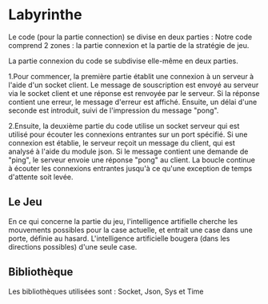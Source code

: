 # Labyrinthe

Le code (pour la partie connection) se divise en deux parties :
Notre code comprend 2 zones : la partie connexion et la partie de la stratégie de jeu.

La partie connexion du code se subdivise elle-même en deux parties.

1.Pour commencer, la première partie établit une connexion à un serveur à l'aide d'un socket client. Le message de souscription est envoyé au serveur via le socket client et une réponse est renvoyée par le serveur. Si la réponse contient une erreur, le message d'erreur est affiché. Ensuite, un délai d'une seconde est introduit, suivi de l'impression du message "pong".

2.Ensuite, la deuxième partie du code utilise un socket serveur qui est utilisé pour écouter les connexions entrantes sur un port spécifié. Si une connexion est établie, le serveur reçoit un message du client, qui est analysé à l'aide du module json. Si le message contient une demande de "ping", le serveur envoie une réponse "pong" au client. La boucle continue à écouter les connexions entrantes jusqu'à ce qu'une exception de temps d'attente soit levée.

## Le Jeu

En ce qui concerne la partie du jeu, l'intelligence artifielle cherche les mouvements possibles pour la case actuelle, et entrait une case dans une porte, définie au hasard. L'intelligence artificielle bougera (dans les directions possibles) d'une seule case.


## Bibliothèque 
Les bibliothèques utilisées sont : Socket, Json, Sys et Time
